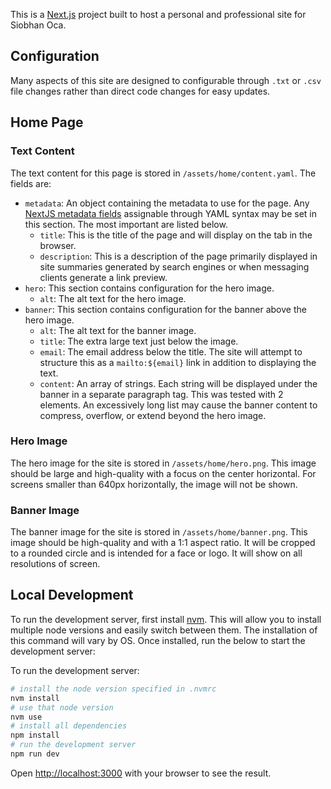 This is a [Next.js](https://nextjs.org) project built to host a personal and professional site for Siobhan Oca.

## Configuration

Many aspects of this site are designed to configurable through `.txt` or `.csv` file changes rather than direct code changes for easy updates.

## Home Page


### Text Content

The text content for this page is stored in `/assets/home/content.yaml`. The fields are:
- `metadata`: An object containing the metadata to use for the page. Any [NextJS metadata fields](https://nextjs.org/docs/app/api-reference/functions/generate-metadata#metadata-fields) assignable through YAML syntax may be set in this section. The most important are listed below.
    - `title`: This is the title of the page and will display on the tab in the browser.
    - `description`: This is a description of the page primarily displayed in site summaries generated by search engines or when messaging clients generate a link preview.
- `hero`: This section contains configuration for the hero image.
    - `alt`: The alt text for the hero image.
- `banner`: This section contains configuration for the banner above the hero image.
    - `alt`: The alt text for the banner image.
    - `title`: The extra large text just below the image.
    - `email`: The email address below the title. The site will attempt to structure this as a `mailto:${email}` link in addition to displaying the text.
    - `content`: An array of strings. Each string will be displayed under the banner in a separate paragraph tag. This was tested with 2 elements. An excessively long list may cause the banner content to compress, overflow, or extend beyond the hero image.

### Hero Image

The hero image for the site is stored in `/assets/home/hero.png`. This image should be large and high-quality with a focus on the center horizontal.
For screens smaller than 640px horizontally, the image will not be shown.

### Banner Image

The banner image for the site is stored in `/assets/home/banner.png`. This image should be high-quality and with a 1:1 aspect ratio. It will be cropped to a rounded circle and is intended for a face or logo. It will show on all resolutions of screen.

## Local Development

To run the development server, first install [nvm](https://github.com/nvm-sh/nvm). This will allow you to install multiple node versions and easily switch between them. The installation of this command will vary by OS. Once installed, run the below to start the development server:

To run the development server:

```bash
# install the node version specified in .nvmrc
nvm install
# use that node version
nvm use
# install all dependencies
npm install
# run the development server
npm run dev
```

Open [http://localhost:3000](http://localhost:3000) with your browser to see the result.